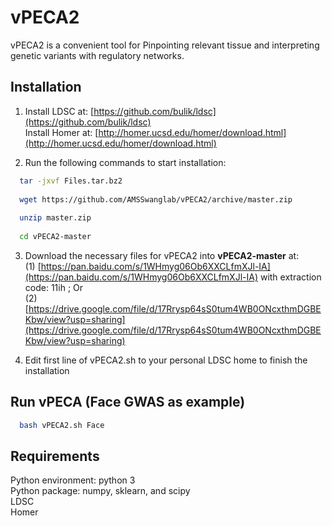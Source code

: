 # vPECA2
vPECA2 is a convenient tool for Pinpointing relevant tissue and interpreting genetic variants with regulatory networks.

## Installation

1.  Install LDSC at: [https://github.com/bulik/ldsc](https://github.com/bulik/ldsc)<br>
Install Homer at: [http://homer.ucsd.edu/homer/download.html](http://homer.ucsd.edu/homer/download.html)<br>

2.  Run the following commands to start installation:<br>
```bash
  tar -jxvf Files.tar.bz2
    
  wget https://github.com/AMSSwanglab/vPECA2/archive/master.zip
    
  unzip master.zip
    
  cd vPECA2-master
```
3.  Download the necessary files for vPECA2 into **vPECA2-master** at: <br>
    (1) [https://pan.baidu.com/s/1WHmyg06Ob6XXCLfmXJl-IA](https://pan.baidu.com/s/1WHmyg06Ob6XXCLfmXJl-IA) with extraction code: 11ih ; Or <br>
    (2) [https://drive.google.com/file/d/17Rrysp64sS0tum4WB0ONcxthmDGBEKbw/view?usp=sharing](https://drive.google.com/file/d/17Rrysp64sS0tum4WB0ONcxthmDGBEKbw/view?usp=sharing) <br>

4.  Edit first line of vPECA2.sh to your personal LDSC home to finish the installation


## Run vPECA (Face GWAS as example)
```bash
  bash vPECA2.sh Face
```

## Requirements

  Python environment: python 3 <br>
  Python package: numpy, sklearn, and scipy <br>
  LDSC <br>
  Homer <br>
